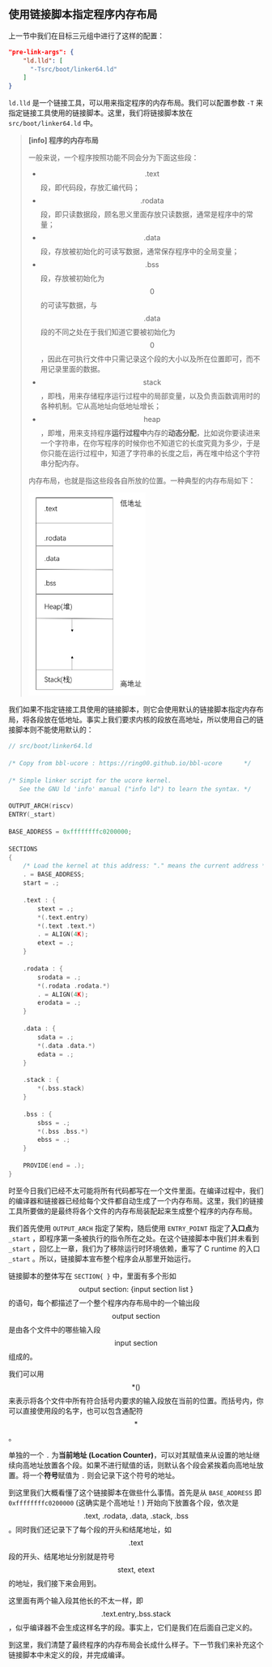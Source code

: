 ## 使用链接脚本指定程序内存布局

上一节中我们在目标三元组中进行了这样的配置：

```json
"pre-link-args": {
    "ld.lld": [
      "-Tsrc/boot/linker64.ld"
    ]
}
```

``ld.lld`` 是一个链接工具，可以用来指定程序的内存布局。我们可以配置参数 ``-T`` 来指定链接工具使用的链接脚本。这里，我们将链接脚本放在 ``src/boot/linker64.ld`` 中。

> **[info] 程序的内存布局**
>
> 一般来说，一个程序按照功能不同会分为下面这些段：
>
> * $$\text{.text}$$ 段，即代码段，存放汇编代码；
> * $$\text{.rodata}$$ 段，即只读数据段，顾名思义里面存放只读数据，通常是程序中的常量；
> * $$\text{.data}$$ 段，存放被初始化的可读写数据，通常保存程序中的全局变量；
> * $$\text{.bss}$$ 段，存放被初始化为 $$0$$ 的可读写数据，与 $$\text{.data}$$ 段的不同之处在于我们知道它要被初始化为 $$0$$ ，因此在可执行文件中只需记录这个段的大小以及所在位置即可，而不用记录里面的数据。
> * $$\text{stack}$$ ，即栈，用来存储程序运行过程中的局部变量，以及负责函数调用时的各种机制。它从高地址向低地址增长；
> * $$\text{heap}$$ ，即堆，用来支持程序**运行过程中**内存的**动态分配**，比如说你要读进来一个字符串，在你写程序的时候你也不知道它的长度究竟为多少，于是你只能在运行过程中，知道了字符串的长度之后，再在堆中给这个字符串分配内存。
> 
> 内存布局，也就是指这些段各自所放的位置。一种典型的内存布局如下：
> 
> <img src="figures/program_memory_layout.png" style="height:400px">

我们如果不指定链接工具使用的链接脚本，则它会使用默认的链接脚本指定内存布局，将各段放在低地址。事实上我们要求内核的段放在高地址，所以使用自己的链接脚本则不能使用默认的：

```c
// src/boot/linker64.ld

/* Copy from bbl-ucore : https://ring00.github.io/bbl-ucore      */

/* Simple linker script for the ucore kernel.
   See the GNU ld 'info' manual ("info ld") to learn the syntax. */

OUTPUT_ARCH(riscv)
ENTRY(_start)

BASE_ADDRESS = 0xffffffffc0200000;

SECTIONS
{
    /* Load the kernel at this address: "." means the current address */
    . = BASE_ADDRESS;
    start = .;

    .text : {
        stext = .;
        *(.text.entry)
        *(.text .text.*)
        . = ALIGN(4K);
        etext = .;
    }

    .rodata : {
        srodata = .;
        *(.rodata .rodata.*)
        . = ALIGN(4K);
        erodata = .;
    }

    .data : {
        sdata = .;
        *(.data .data.*)
        edata = .;
    }

    .stack : {
        *(.bss.stack)
    }

    .bss : {
        sbss = .;
        *(.bss .bss.*)
        ebss = .;
    }

    PROVIDE(end = .);
}
```

时至今日我们已经不太可能将所有代码都写在一个文件里面。在编译过程中，我们的编译器和链接器已经给每个文件都自动生成了一个内存布局。这里，我们的链接工具所要做的是最终将各个文件的内存布局装配起来生成整个程序的内存布局。

我们首先使用 ``OUTPUT_ARCH`` 指定了架构，随后使用 ``ENTRY_POINT`` 指定了**入口点**为 ``_start`` ，即程序第一条被执行的指令所在之处。在这个链接脚本中我们并未看到 ``_start`` ，回忆上一章，我们为了移除运行时环境依赖，重写了 C runtime 的入口 ``_start`` 。所以，链接脚本宣布整个程序会从那里开始运行。

链接脚本的整体写在 ``SECTION{ }`` 中，里面有多个形如 $$\text{output section: \{ input section list \}}$$ 的语句，每个都描述了一个整个程序内存布局中的一个输出段 $$\text{output section}$$ 是由各个文件中的哪些输入段 $$\text{input section}$$ 组成的。

我们可以用 $$*()$$ 来表示将各个文件中所有符合括号内要求的输入段放在当前的位置。而括号内，你可以直接使用段的名字，也可以包含通配符 $$*$$ 。

单独的一个 ``.`` 为**当前地址 (Location Counter)**，可以对其赋值来从设置的地址继续向高地址放置各个段。如果不进行赋值的话，则默认各个段会紧挨着向高地址放置。将一个**符号**赋值为 ``.`` 则会记录下这个符号的地址。

到这里我们大概看懂了这个链接脚本在做些什么事情。首先是从 ``BASE_ADDRESS`` 即 ``0xffffffffc0200000`` (这确实是个高地址！) 开始向下放置各个段，依次是 $$\text{.text, .rodata, .data, .stack, .bss}$$ 。同时我们还记录下了每个段的开头和结尾地址，如 $$\text{.text}$$ 段的开头、结尾地址分别就是符号 $$\text{stext, etext}$$ 的地址，我们接下来会用到。

这里面有两个输入段其他长的不太一样，即 $$\text{.text.entry,.bss.stack}$$ ，似乎编译器不会生成这样名字的段。事实上，它们是我们在后面自己定义的。

到这里，我们清楚了最终程序的内存布局会长成什么样子。下一节我们来补充这个链接脚本中未定义的段，并完成编译。